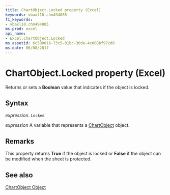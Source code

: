 ```yaml
---
title: ChartObject.Locked property (Excel)
keywords: vbaxl10.chm494085
f1_keywords:
- vbaxl10.chm494085
ms.prod: excel
api_name:
- Excel.ChartObject.Locked
ms.assetid: 6c500016-73c5-81bc-30de-4c008bf97cd0
ms.date: 06/08/2017
---
```



# ChartObject.Locked property (Excel)

Returns or sets a  **Boolean** value that indicates if the object is locked.


## Syntax

 _expression_. `Locked`

 _expression_ A variable that represents a [ChartObject](Excel.ChartObject.md) object.


## Remarks

This property returns  **True** if the object is locked or **False** if the object can be modified when the sheet is protected.


## See also


[ChartObject Object](Excel.ChartObject.md)


